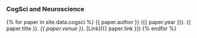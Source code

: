 ### CogSci and Neuroscience
{% for paper in site.data.cogsci %}
{{ paper.author }} ({{ paper.year }}). {{ paper.title }}. *{{ paper.venue }}*. [Link]({{ paper.link }})
{% endfor %}